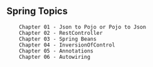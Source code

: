 ## Spring Topics


		Chapter 01 - Json to Pojo or Pojo to Json
		Chapter 02 - RestController 
		Chapter 03 - Spring Beans
		Chapter 04 - InversionOfControl
		Chapter 05 - Annotations
		Chapter 06 - Autowiring
